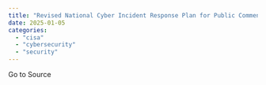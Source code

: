 ```yaml
---
title: "Revised National Cyber Incident Response Plan for Public Comment"
date: 2025-01-05
categories: 
  - "cisa"
  - "cybersecurity"
  - "security"
---
```


Go to Source
